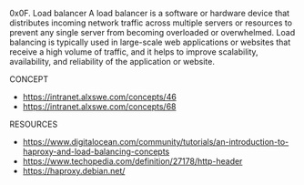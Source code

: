 0x0F. Load balancer
A load balancer is a software or hardware device that distributes incoming network traffic across multiple servers or resources to prevent any single server from becoming overloaded or overwhelmed. Load balancing is typically used in large-scale web applications or websites that receive a high volume of traffic, and it helps to improve scalability, availability, and reliability of the application or website.

CONCEPT
* https://intranet.alxswe.com/concepts/46
* https://intranet.alxswe.com/concepts/68

RESOURCES
* https://www.digitalocean.com/community/tutorials/an-introduction-to-haproxy-and-load-balancing-concepts
* https://www.techopedia.com/definition/27178/http-header
* https://haproxy.debian.net/
